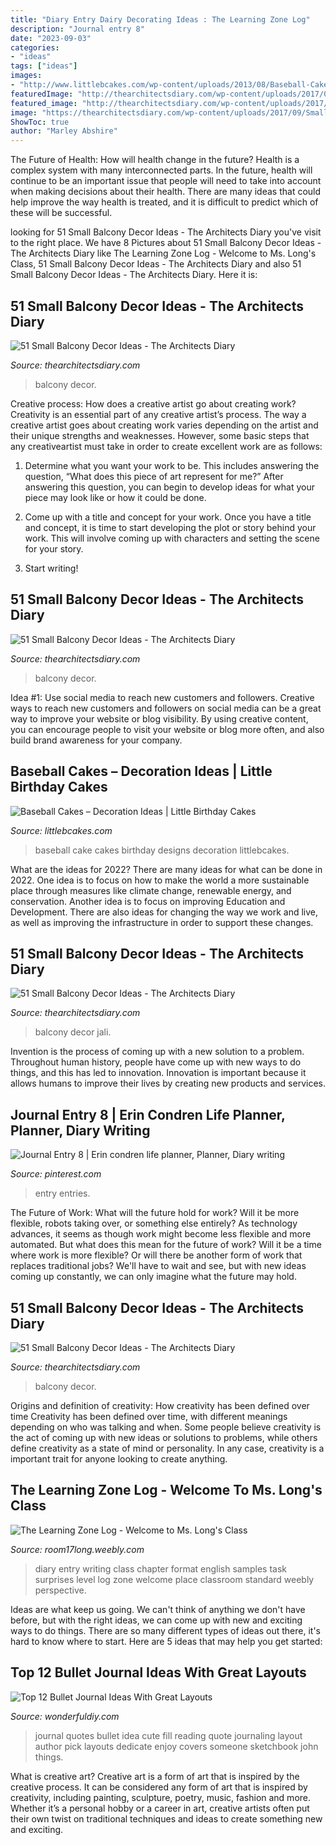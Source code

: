 ```yaml
---
title: "Diary Entry Dairy Decorating Ideas : The Learning Zone Log"
description: "Journal entry 8"
date: "2023-09-03"
categories:
- "ideas"
tags: ["ideas"]
images:
- "http://www.littlebcakes.com/wp-content/uploads/2013/08/Baseball-Cake-Designs.jpg"
featuredImage: "http://thearchitectsdiary.com/wp-content/uploads/2017/09/Small-Balcony-Decor-Ideas-48.jpg"
featured_image: "http://thearchitectsdiary.com/wp-content/uploads/2017/09/Small-Balcony-Decor-Ideas-43.jpg"
image: "https://thearchitectsdiary.com/wp-content/uploads/2017/09/Small-Balcony-Decor-Ideas-13.jpg"
ShowToc: true
author: "Marley Abshire"
---
```



The Future of Health: How will health change in the future?
Health is a complex system with many interconnected parts. In the future, health will continue to be an important issue that people will need to take into account when making decisions about their health. There are many ideas that could help improve the way health is treated, and it is difficult to predict which of these will be successful.

	

		
looking for 51 Small Balcony Decor Ideas - The Architects Diary you've visit to the right place. We have 8 Pictures about 51 Small Balcony Decor Ideas - The Architects Diary like The Learning Zone Log - Welcome to Ms. Long&#039;s Class, 51 Small Balcony Decor Ideas - The Architects Diary and also 51 Small Balcony Decor Ideas - The Architects Diary. Here it is:
		
    
## 51 Small Balcony Decor Ideas - The Architects Diary

<img loading=lazy src="https://thearchitectsdiary.com/wp-content/uploads/2017/09/Small-Balcony-Decor-Ideas-40.jpg" onerror="this.onerror=null;this.src='https://tse2.mm.bing.net/th?id=OIP.DO_S2nDDPSVE7LkdB99jEQHaLG&amp;pid=15.1';" alt="51 Small Balcony Decor Ideas - The Architects Diary">

_Source: thearchitectsdiary.com_

>balcony decor. 

	

Creative process: How does a creative artist go about creating work?
Creativity is an essential part of any creative artist’s process. The way a creative artist goes about creating work varies depending on the artist and their unique strengths and weaknesses. However, some basic steps that any creativeartist must take in order to create excellent work are as follows:
1. Determine what you want your work to be. This includes answering the question, “What does this piece of art represent for me?” After answering this question, you can begin to develop ideas for what your piece may look like or how it could be done.

2. Come up with a title and concept for your work. Once you have a title and concept, it is time to start developing the plot or story behind your work. This will involve coming up with characters and setting the scene for your story.

3. Start writing!

    
## 51 Small Balcony Decor Ideas - The Architects Diary

<img loading=lazy src="https://thearchitectsdiary.com/wp-content/uploads/2017/09/Small-Balcony-Decor-Ideas-13.jpg" onerror="this.onerror=null;this.src='https://tse1.mm.bing.net/th?id=OIP.STYib9Bi5GnHtgcYIO5RiQHaNK&amp;pid=15.1';" alt="51 Small Balcony Decor Ideas - The Architects Diary">

_Source: thearchitectsdiary.com_

>balcony decor. 

	

Idea #1: Use social media to reach new customers and followers.
Creative ways to reach new customers and followers on social media can be a great way to improve your website or blog visibility. By using creative content, you can encourage people to visit your website or blog more often, and also build brand awareness for your company.

    
## Baseball Cakes – Decoration Ideas | Little Birthday Cakes

<img loading=lazy src="http://www.littlebcakes.com/wp-content/uploads/2013/08/Baseball-Cake-Designs.jpg" onerror="this.onerror=null;this.src='https://tse3.mm.bing.net/th?id=OIP.BdAfle0X5vUSJ6fcE20lpgHaFi&amp;pid=15.1';" alt="Baseball Cakes – Decoration Ideas | Little Birthday Cakes">

_Source: littlebcakes.com_

>baseball cake cakes birthday designs decoration littlebcakes. 

	

What are the ideas for 2022?
There are many ideas for what can be done in 2022. One idea is to focus on how to make the world a more sustainable place through measures like climate change, renewable energy, and conservation. Another idea is to focus on improving Education and Development. There are also ideas for changing the way we work and live, as well as improving the infrastructure in order to support these changes.

    
## 51 Small Balcony Decor Ideas - The Architects Diary

<img loading=lazy src="http://thearchitectsdiary.com/wp-content/uploads/2017/09/Small-Balcony-Decor-Ideas-43.jpg" onerror="this.onerror=null;this.src='https://tse4.mm.bing.net/th?id=OIP.hvL505ca_ugxF1I93kJe4AHaHa&amp;pid=15.1';" alt="51 Small Balcony Decor Ideas - The Architects Diary">

_Source: thearchitectsdiary.com_

>balcony decor jali. 

	

Invention is the process of coming up with a new solution to a problem. Throughout human history, people have come up with new ways to do things, and this has led to innovation. Innovation is important because it allows humans to improve their lives by creating new products and services.

    
## Journal Entry 8 | Erin Condren Life Planner, Planner, Diary Writing

<img loading=lazy src="https://i.pinimg.com/736x/36/7a/5d/367a5dfb79d9928d92e079128a3edb35--planner-journal-journal-entries.jpg" onerror="this.onerror=null;this.src='https://tse2.mm.bing.net/th?id=OIP.-gwypmwsdebYP-TC5H5t0QHaF7&amp;pid=15.1';" alt="Journal Entry 8 | Erin condren life planner, Planner, Diary writing">

_Source: pinterest.com_

>entry entries. 

	

The Future of Work: What will the future hold for work? Will it be more flexible, robots taking over, or something else entirely?
As technology advances, it seems as though work might become less flexible and more automated. But what does this mean for the future of work? Will it be a time where work is more flexible? Or will there be another form of work that replaces traditional jobs? We'll have to wait and see, but with new ideas coming up constantly, we can only imagine what the future may hold.

    
## 51 Small Balcony Decor Ideas - The Architects Diary

<img loading=lazy src="http://thearchitectsdiary.com/wp-content/uploads/2017/09/Small-Balcony-Decor-Ideas-48.jpg" onerror="this.onerror=null;this.src='https://tse2.mm.bing.net/th?id=OIP.slq2ga77JovNAs1J1gyJdQDMEy&amp;pid=15.1';" alt="51 Small Balcony Decor Ideas - The Architects Diary">

_Source: thearchitectsdiary.com_

>balcony decor. 

	

Origins and definition of creativity: How creativity has been defined over time
Creativity has been defined over time, with different meanings depending on who was talking and when. Some people believe creativity is the act of coming up with new ideas or solutions to problems, while others define creativity as a state of mind or personality. In any case, creativity is a important trait for anyone looking to create anything.

    
## The Learning Zone Log - Welcome To Ms. Long&#039;s Class

<img loading=lazy src="http://room17long.weebly.com/uploads/1/3/3/6/13363067/4923940_orig.jpg" onerror="this.onerror=null;this.src='https://tse2.mm.bing.net/th?id=OIP.vrwiMNvlcQz4J_dEVYM90wHaFi&amp;pid=15.1';" alt="The Learning Zone Log - Welcome to Ms. Long&#039;s Class">

_Source: room17long.weebly.com_

>diary entry writing class chapter format english samples task surprises level log zone welcome place classroom standard weebly perspective. 

	

Ideas are what keep us going. We can't think of anything we don't have before, but with the right ideas, we can come up with new and exciting ways to do things. There are so many different types of ideas out there, it's hard to know where to start. Here are 5 ideas that may help you get started: 

    
## Top 12 Bullet Journal Ideas With Great Layouts

<img loading=lazy src="https://cdn.wonderfuldiy.com/wp-content/uploads/2016/06/quote-page-765x1024.jpg" onerror="this.onerror=null;this.src='https://tse2.mm.bing.net/th?id=OIP.e8D-kvjslp_nvuW19_fbkQHaJ6&amp;pid=15.1';" alt="Top 12 Bullet Journal Ideas With Great Layouts">

_Source: wonderfuldiy.com_

>journal quotes bullet idea cute fill reading quote journaling layout author pick layouts dedicate enjoy covers someone sketchbook john things. 

	

What is creative art?
Creative art is a form of art that is inspired by the creative process. It can be considered any form of art that is inspired by creativity, including painting, sculpture, poetry, music, fashion and more. Whether it’s a personal hobby or a career in art, creative artists often put their own twist on traditional techniques and ideas to create something new and exciting.

